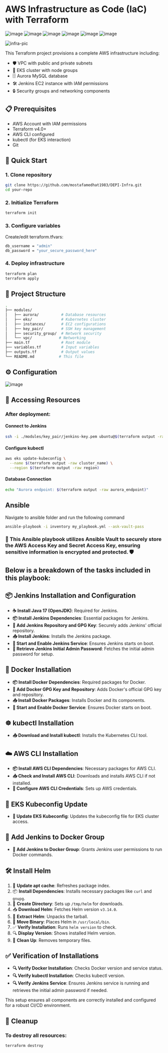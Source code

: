 # AWS Infrastructure as Code (IaC) with Terraform

![image](https://github.com/user-attachments/assets/ed7cadce-4765-48f7-9e56-ae7730e8983c)
![image](https://github.com/user-attachments/assets/16c71aa5-9661-4245-a98c-b4377a5d7c17)
![image](https://github.com/user-attachments/assets/0ccc7b69-8ba1-4424-b3b3-2b81445ba82d)
![image](https://github.com/user-attachments/assets/ec963032-758f-441e-990f-4b0fba0f20c7)
![image](https://github.com/user-attachments/assets/9cac409b-6c26-408f-976b-0730744da6a5)
![image](https://github.com/user-attachments/assets/f5883e38-b51e-4e95-bc87-5246e6a0e1e0)

![infra-pic](https://github.com/user-attachments/assets/81b12b59-42a2-4848-a4e1-f352deb8beb3)



This Terraform project provisions a complete AWS infrastructure including:
- 🛡️ VPC with public and private subnets
- 🚀 EKS cluster with node groups
- 🗄️ Aurora MySQL database
- 🛠️ Jenkins EC2 instance with IAM permissions
- 🔒 Security groups and networking components

## 📋 Prerequisites

- AWS Account with IAM permissions
- Terraform v4.0+
- AWS CLI configured
- kubectl (for EKS interaction)
- Git

## 🚀 Quick Start
### 1. Clone repository
```bash
git clone https://github.com/mostafamedhat1983/DEPI-Infra.git
cd your-repo
```
### 2. Initialize Terraform
```bash
terraform init
```
### 3. Configure variables
Create/edit terraform.tfvars:
```bash
db_username = "admin"
db_password = "your_secure_password_here"
```
### 4. Deploy infrastructure
```bash
terraform plan
terraform apply
```
## 📂 Project Structure
```bash
.
├── modules/
│   ├── aurora/          # Database resources
│   ├── eks/             # Kubernetes cluster
│   ├── instances/       # EC2 configurations
│   ├── key_pair/        # SSH key management
│   ├── security_group/  # Network security
│   └── vpc/            # Networking
├── main.tf              # Root module
├── variables.tf         # Input variables
├── outputs.tf           # Output values
└── README.md           # This file
```
## ⚙️ Configuration
![image](https://github.com/user-attachments/assets/fba1b838-3085-4e9d-89af-ddf37287beb3)
## 🔌 Accessing Resources
### After deployment:
#### Connect to Jenkins
```bash
ssh -i ./modules/key_pair/jenkins-key.pem ubuntu@$(terraform output -raw jenkins_ip)
```
#### Configure kubectl
```bash
aws eks update-kubeconfig \
  --name $(terraform output -raw cluster_name) \
  --region $(terraform output -raw region)
```
#### Database Connection
```bash
echo "Aurora endpoint: $(terraform output -raw aurora_endpoint)"
```
## Ansible
Navigate to ansible folder and run the following command  
```bash
ansible-playbook -i inventory my_playbook.yml --ask-vault-pass
```
### 🔐 This Ansible playbook utilizes Ansible Vault to securely store the AWS Access Key and Secret Access Key, ensuring sensitive information is encrypted and protected. 🛡️

## Below is a breakdown of the tasks included in this playbook:

## 📦 Jenkins Installation and Configuration
- **☕ Install Java 17 (OpenJDK)**: Required for Jenkins.
- **📦 Install Jenkins Dependencies**: Essential packages for Jenkins.
- **🔑 Add Jenkins Repository and GPG Key**: Securely adds Jenkins' official repository.
- **📥 Install Jenkins**: Installs the Jenkins package.
- **🔄 Start and Enable Jenkins Service**: Ensures Jenkins starts on boot.
- **🔐 Retrieve Jenkins Initial Admin Password**: Fetches the initial admin password for setup.

## 🐳 Docker Installation
- **📦 Install Docker Dependencies**: Required packages for Docker.
- **🔑 Add Docker GPG Key and Repository**: Adds Docker's official GPG key and repository.
- **📥 Install Docker Packages**: Installs Docker and its components.
- **🔄 Start and Enable Docker Service**: Ensures Docker starts on boot.

## ☸️ kubectl Installation
- **📥 Download and Install kubectl**: Installs the Kubernetes CLI tool.

## ☁️ AWS CLI Installation
- **📦 Install AWS CLI Dependencies**: Necessary packages for AWS CLI.
- **📥 Check and Install AWS CLI**: Downloads and installs AWS CLI if not installed.
- **🔧 Configure AWS CLI Credentials**: Sets up AWS credentials.

## 🔄 EKS Kubeconfig Update
- **🔄 Update EKS Kubeconfig**: Updates the kubeconfig file for EKS cluster access.

## 👥 Add Jenkins to Docker Group
- **👥 Add Jenkins to Docker Group**: Grants Jenkins user permissions to run Docker commands.

## 🛠️ Install Helm

1. 🔄 **Update apt cache**: Refreshes package index.
2. 📦 **Install Dependencies**: Installs necessary packages like `curl` and `gnupg`.
3. 📁 **Create Directory**: Sets up `/tmp/helm` for downloads.
4. 📥 **Download Helm**: Fetches Helm version `v3.14.0`.
5. 📂 **Extract Helm**: Unpacks the tarball.
6. 🚚 **Move Binary**: Places Helm in `/usr/local/bin`.
7. ✅ **Verify Installation**: Runs `helm version` to check.
8. 🔍 **Display Version**: Shows installed Helm version.
9. 🧹 **Clean Up**: Removes temporary files.

## ✅ Verification of Installations
- **🔍 Verify Docker Installation**: Checks Docker version and service status.
- **🔍 Verify kubectl Installation**: Checks kubectl version.
- **🔍 Verify Jenkins Service**: Ensures Jenkins service is running and retrieves the initial admin password if needed.

This setup ensures all components are correctly installed and configured for a robust CI/CD environment.

## 🧹 Cleanup
### To destroy all resources:
```bash
terraform destroy
```
